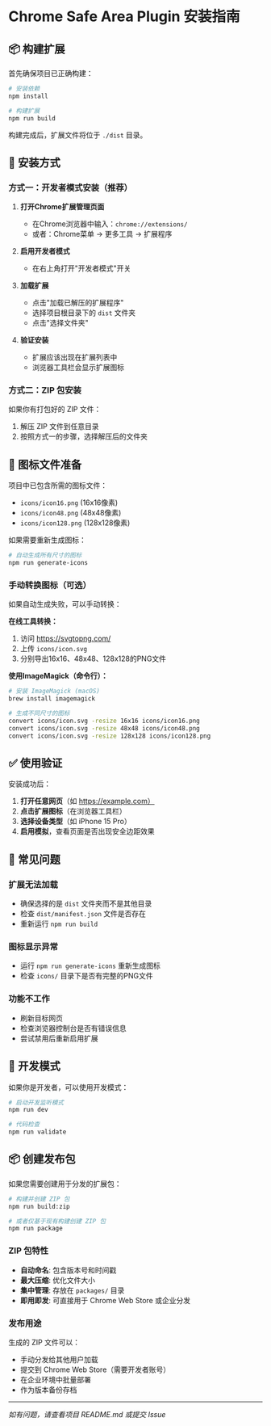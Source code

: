 # Chrome Safe Area Plugin 安装指南

## 📦 构建扩展

首先确保项目已正确构建：

```bash
# 安装依赖
npm install

# 构建扩展
npm run build
```

构建完成后，扩展文件将位于 `./dist` 目录。

## 🚀 安装方式

### 方式一：开发者模式安装（推荐）

1. **打开Chrome扩展管理页面**
   - 在Chrome浏览器中输入：`chrome://extensions/`
   - 或者：Chrome菜单 → 更多工具 → 扩展程序

2. **启用开发者模式**
   - 在右上角打开"开发者模式"开关

3. **加载扩展**
   - 点击"加载已解压的扩展程序"
   - 选择项目根目录下的 `dist` 文件夹
   - 点击"选择文件夹"

4. **验证安装**
   - 扩展应该出现在扩展列表中
   - 浏览器工具栏会显示扩展图标

### 方式二：ZIP 包安装

如果你有打包好的 ZIP 文件：

1. 解压 ZIP 文件到任意目录
2. 按照方式一的步骤，选择解压后的文件夹

## 🔧 图标文件准备

项目中已包含所需的图标文件：
- `icons/icon16.png` (16x16像素)
- `icons/icon48.png` (48x48像素) 
- `icons/icon128.png` (128x128像素)

如果需要重新生成图标：

```bash
# 自动生成所有尺寸的图标
npm run generate-icons
```

### 手动转换图标（可选）

如果自动生成失败，可以手动转换：

**在线工具转换：**
1. 访问 https://svgtopng.com/
2. 上传 `icons/icon.svg`
3. 分别导出16x16、48x48、128x128的PNG文件

**使用ImageMagick（命令行）：**
```bash
# 安装 ImageMagick (macOS)
brew install imagemagick

# 生成不同尺寸的图标
convert icons/icon.svg -resize 16x16 icons/icon16.png
convert icons/icon.svg -resize 48x48 icons/icon48.png
convert icons/icon.svg -resize 128x128 icons/icon128.png
```

## ✅ 使用验证

安装成功后：

1. **打开任意网页**（如 https://example.com）
2. **点击扩展图标**（在浏览器工具栏）
3. **选择设备类型**（如 iPhone 15 Pro）
4. **启用模拟**，查看页面是否出现安全边距效果

## 🐛 常见问题

### 扩展无法加载
- 确保选择的是 `dist` 文件夹而不是其他目录
- 检查 `dist/manifest.json` 文件是否存在
- 重新运行 `npm run build`

### 图标显示异常
- 运行 `npm run generate-icons` 重新生成图标
- 检查 `icons/` 目录下是否有完整的PNG文件

### 功能不工作
- 刷新目标网页
- 检查浏览器控制台是否有错误信息
- 尝试禁用后重新启用扩展

## 📝 开发模式

如果你是开发者，可以使用开发模式：

```bash
# 启动开发监听模式
npm run dev

# 代码检查
npm run validate
```

## 📦 创建发布包

如果您需要创建用于分发的扩展包：

```bash
# 构建并创建 ZIP 包
npm run build:zip

# 或者仅基于现有构建创建 ZIP 包
npm run package
```

### ZIP 包特性
- **自动命名**: 包含版本号和时间戳
- **最大压缩**: 优化文件大小
- **集中管理**: 存放在 `packages/` 目录
- **即用即发**: 可直接用于 Chrome Web Store 或企业分发

### 发布用途
生成的 ZIP 文件可以：
- 手动分发给其他用户加载
- 提交到 Chrome Web Store（需要开发者账号）
- 在企业环境中批量部署
- 作为版本备份存档

---

*如有问题，请查看项目 README.md 或提交 Issue* 